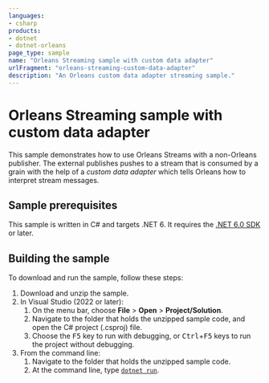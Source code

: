 ```yaml
---
languages:
- csharp
products:
- dotnet
- dotnet-orleans
page_type: sample
name: "Orleans Streaming sample with custom data adapter"
urlFragment: "orleans-streaming-custom-data-adapter"
description: "An Orleans custom data adapter streaming sample."
---
```


# Orleans Streaming sample with custom data adapter

This sample demonstrates how to use Orleans Streams with a non-Orleans publisher. The external publishes pushes to a stream that is consumed by a grain with the help of a *custom data adapter* which tells Orleans how to interpret stream messages.

## Sample prerequisites

This sample is written in C# and targets .NET 6. It requires the [.NET 6.0 SDK](https://dotnet.microsoft.com/download/dotnet/6.0) or later.

## Building the sample

To download and run the sample, follow these steps:

1. Download and unzip the sample.
2. In Visual Studio (2022 or later):
    1. On the menu bar, choose **File** > **Open** > **Project/Solution**.
    2. Navigate to the folder that holds the unzipped sample code, and open the C# project (.csproj) file.
    3. Choose the <kbd>F5</kbd> key to run with debugging, or <kbd>Ctrl</kbd>+<kbd>F5</kbd> keys to run the project without debugging.
3. From the command line:
   1. Navigate to the folder that holds the unzipped sample code.
   2. At the command line, type [`dotnet run`](https://docs.microsoft.com/dotnet/core/tools/dotnet-run).

